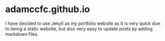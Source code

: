 # adamccfc.github.io

I have decided to use Jekyll as my portfolio website as it is very quick due to being a static website, but also very easy to update posts by adding markdown files.